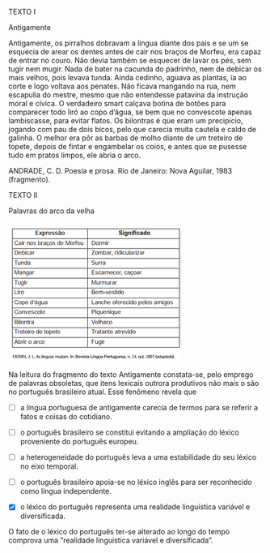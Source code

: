 

TEXTO I

Antigamente

Antigamente, os pirralhos dobravam a língua diante dos pais e se um se esquecia de arear os dentes antes de cair nos braços de Morfeu, era capaz de entrar no couro. Não devia também se esquecer de lavar os pés, sem tugir nem mugir. Nada de bater na cacunda do padrinho, nem de debicar os mais velhos, pois levava tunda. Ainda cedinho, aguava as plantas, ia ao corte e logo voltava aos penates. Não ficava mangando na rua, nem escapulia do mestre, mesmo que não entendesse patavina da instrução moral e cívica. O verdadeiro smart calçava botina de botões para comparecer todo liró ao copo d’água, se bem que no convescote apenas lambiscasse, para evitar flatos. Os bilontras é que eram um precipício, jogando com pau de dois bicos, pelo que carecia muita cautela e caldo de galinha. O melhor era pôr as barbas de molho diante de um treteiro de topete, depois de fintar e engambelar os coiós, e antes que se pusesse tudo em pratos limpos, ele abria o arco.

ANDRADE, C. D. Poesia e prosa. Rio de Janeiro: Nova Aguilar, 1983 (fragmento).

TEXTO II

Palavras do arco da velha

![](f99dff68-3180-05d5-4470-a3c1cf7e715e.png)

Na leitura do fragmento do texto Antigamente constata-se, pelo emprego de palavras obsoletas, que itens lexicais outrora produtivos não mais o são no português brasileiro atual. Esse fenômeno revela que



- [ ] a língua portuguesa de antigamente carecia de termos para se referir a fatos e coisas do cotidiano.
- [ ] o português brasileiro se constitui evitando a ampliação do léxico proveniente do português europeu.
- [ ] a heterogeneidade do português leva a uma estabilidade do seu léxico no eixo temporal.
- [ ] o português brasileiro apoia-se no léxico inglês para ser reconhecido como língua independente.
- [x] o léxico do português representa uma realidade linguística variável e diversificada.


O fato de o léxico do português ter-se alterado ao longo do tempo comprova uma “realidade linguística variável e diversificada”.
